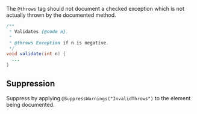 The `@throws` tag should not document a checked exception which is not actually
thrown by the documented method.

```java
/**
 * Validates {@code n}.
 *
 * @throws Exception if n is negative.
 */
void validate(int n) {
  ...
}
```

## Suppression

Suppress by applying `@SuppressWarnings("InvalidThrows")` to the element being
documented.
